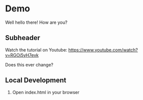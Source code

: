 # Demo

Well hello there!  How are you?

## Subheader

Watch the tutorial on Youtube: https://www.youtube.com/watch?v=RGOj5yH7evk


Does this ever change?

## Local Development

1. Open index.html in your browser
